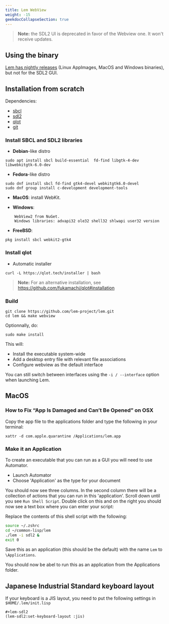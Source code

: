```yaml
---
title: Lem WebView
weight: -15
geekdocCollapseSection: true
---
```


> **Note:** the SDL2 UI is deprecated in favor of the Webview one. It won't receive updates.


## Using the binary

[Lem has nightly releases](https://github.com/lem-project/lem/releases) (Linux AppImages, MacOS and Windows binaries), but not for the SDL2 GUI.


## Installation from scratch

Dependencies:

- [sbcl](https://www.sbcl.org/)
- [sdl2](https://www.libsdl.org/)
- [qlot](https://github.com/fukamachi/qlot)
- [git](https://git-scm.com/)

### Install SBCL and SDL2 libraries

- **Debian**-like distro

```
sudo apt install sbcl build-essential  fd-find libgtk-4-dev libwebkitgtk-6.0-dev
```

- **Fedora**-like distro

```
sudo dnf install sbcl fd-find gtk4-devel webkitgtk6.0-devel
sudo dnf group install c-development development-tools
```

- **MacOS**: install WebKit.

- **Windows**:

```
    WebView2 from NuGet.
    Windows libraries: advapi32 ole32 shell32 shlwapi user32 version
```

- **FreeBSD**:

```
pkg install sbcl webkit2-gtk4
```


### Install qlot

- Automatic installer

```
curl -L https://qlot.tech/installer | bash
```

> **Note:** For an alternative installation, see https://github.com/fukamachi/qlot#installation

### Build

```
git clone https://github.com/lem-project/lem.git
cd lem && make webview
```


Optionnally, do:

```
sudo make install
```

This will:

- Install the executable system-wide
- Add a desktop entry file with relevant file associations
- Configure webview as the default interface

You can still switch between interfaces using the `-i / --interface` option when launching Lem.

## MacOS

### How to Fix “App Is Damaged and Can’t Be Opened” on OSX
Copy the app file to the applications folder and type the following in your terminal:
```
xattr -d com.apple.quarantine /Applications/lem.app
```
### Make it an Application

To create an executable that you can run as a GUI you will need to use Automator.

- Launch Automator
- Choose 'Application' as the type for your document

You should now see three columns. In the second column there will be a collection of actions
that you can run in this 'application'. Scroll down until you see `Run Shell Script`. Double click
on this and on the right you should now see a text box where you can enter your script:

Replace the contents of this shell script with the following:

```zsh
source ~/.zshrc
cd ~/common-lisp/lem
./lem -i sdl2 &
exit 0
```

Save this as an application (this should be the default) with the name `Lem` to `\Applications`.

You should now be abel to run this as an application from the Applications folder.

## Japanese Industrial Standard keyboard layout

If your keyboard is a JIS layout, you need to put the following settings in `$HOME/.lem/init.lisp`

```common-lisp
#+lem-sdl2
(lem-sdl2:set-keyboard-layout :jis)
```
